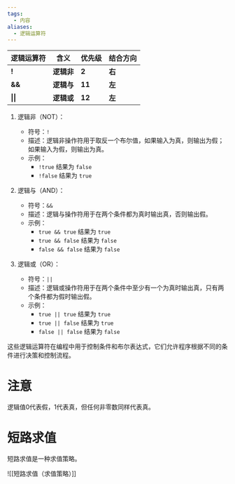 ```yaml
---
tags:
  - 内容
aliases:
  - 逻辑运算符
---
```


 | **逻辑运算符** | **含义**   | **优先级** | **结合方向** |
 | -------------- | ---------- | ---------- | ------------ |
 | **!**          | **逻辑非** | **2**      | **右**       |
 | **&&**         | **逻辑与** | **11**     | **左**       |
 | **\|\|**       | **逻辑或** | **12**     | **左**       |

 1. 逻辑非（NOT）：
     - 符号：`!`
     - 描述：逻辑非操作符用于取反一个布尔值，如果输入为真，则输出为假；如果输入为假，则输出为真。
     - 示例：
         - `!true` 结果为 `false`
         - `!false` 结果为 `true`

 2. 逻辑与（AND）：
     - 符号：`&&`
     - 描述：逻辑与操作符用于在两个条件都为真时输出真，否则输出假。
     - 示例：
         - `true && true` 结果为 `true`
         - `true && false` 结果为 `false`
         - `false && false` 结果为 `false`

 3. 逻辑或（OR）：
     - 符号：`||`
     - 描述：逻辑或操作符用于在两个条件中至少有一个为真时输出真，只有两个条件都为假时输出假。
     - 示例：
         - `true || true` 结果为 `true`
         - `true || false` 结果为 `true`
         - `false || false` 结果为 `false`

 这些逻辑运算符在编程中用于控制条件和布尔表达式，它们允许程序根据不同的条件进行决策和控制流程。

# 注意

 逻辑值0代表假，1代表真，但任何非零数同样代表真。
# 短路求值

短路求值是一种求值策略。

![[短路求值（求值策略）]]